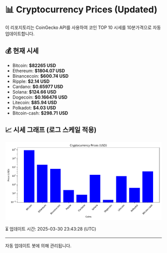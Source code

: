 
# 📊 Cryptocurrency Prices (Updated)

이 리포지토리는 CoinGecko API를 사용하여 코인 TOP 10 시세를 10분가격으로 자동 업데이트합니다.

## 💰 현재 시세
- Bitcoin: **$82265 USD**
- Ethereum: **$1804.07 USD**
- Binancecoin: **$600.74 USD**
- Ripple: **$2.14 USD**
- Cardano: **$0.65977 USD**
- Solana: **$124.66 USD**
- Dogecoin: **$0.166476 USD**
- Litecoin: **$85.94 USD**
- Polkadot: **$4.03 USD**
- Bitcoin-cash: **$298.71 USD**

## 📈 시세 그래프 (로그 스케일 적용)
![Crypto Prices](crypto_prices.png)

⏳ 업데이트 시간: 2025-03-30 23:43:28 (UTC)

---
자동 업데이트 봇에 의해 관리됩니다.

